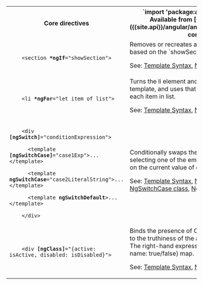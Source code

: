 <table id="core-directives">

<tr>
  <th>Core directives</th>
  <th markdown="1">
  `import 'package:angular/angular.dart';`
  Available from [CORE_DIRECTIVES]({{site.api}}/angular/angular/CORE_DIRECTIVES-constant)
  </th>
</tr>

<tr>
  <td class="nowrap"><code class="prettyprint lang-html">
    &lt;section <b>*ngIf</b>="showSection">
  </code></td>
  <td markdown="1">
  Removes or recreates a portion of the DOM tree based on the `showSection` expression.

  See: [Template Syntax](/angular/guide/template-syntax),
  [NgIf class]({{site.api}}/angular/angular/NgIf-class)
  </td>
</tr>

<tr>
  <td class="nowrap"><code class="prettyprint lang-html">
    &lt;li <b>*ngFor</b>="let item of list">
  </code></td>
  <td markdown="1">
  Turns the li element and its contents into a template, and uses that to instantiate a view for each item in list.

  See: [Template Syntax](/angular/guide/template-syntax),
  [NgFor class]({{site.api}}/angular/angular/NgFor-class)
  </td>
</tr>

<tr>
  <td class="nowrap"><code class="prettyprint lang-html">
    &lt;div <b>[ngSwitch]</b>="conditionExpression"><br>
    &nbsp;&nbsp;&lt;template <b>[ngSwitchCase]</b>="case1Exp">...&lt;/template><br>
    &nbsp;&nbsp;&lt;template <b>ngSwitchCase</b>="case2LiteralString">...&lt;/template><br>
    &nbsp;&nbsp;&lt;template <b>ngSwitchDefault</b>>...&lt;/template><br>
    &lt;/div>
  </code></td>
  <td markdown="1">
  Conditionally swaps the contents of the div by selecting one of the embedded templates based on the current value of conditionExpression.

  See: [Template Syntax](/angular/guide/template-syntax),
  [NgSwitch class]({{site.api}}/angular/angular/NgSwitch-class),
  [NgSwitchCase class]({{site.api}}/angular/angular/NgSwitchWhen-class),
  [NgSwitchDefault class]({{site.api}}/angular/angular/NgSwitchDefault-class)
  </td>
</tr>

<tr>
  <td class="nowrap"><code class="prettyprint lang-html">
    &lt;div <b>[ngClass]</b>="{active: isActive, disabled: isDisabled}">
  </code></td>
  <td markdown="1">
  Binds the presence of CSS classes on the element to the truthiness of the associated map values. The right-hand expression should return {class-name: true/false} map.

  See: [Template Syntax](/angular/guide/template-syntax),
  [NgClass class]({{site.api}}/angular/angular/NgClass-class)
  </td>
</tr>

</table>

<!-- TODO: Why isn't NgStyle in here or in the TS cheat sheet? -->
